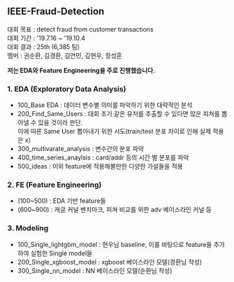 ## IEEE-Fraud-Detection  

대회 목표 : detect fraud from customer transactions  
대회 기간 : '19.7.16 ~ '19.10.4    
대회 결과 : 25th (6,385 팀)  
멤버 : 권순환, 김경환, 김연민, 김현우, 정성훈  

**저는 EDA와 Feature Engineering을 주로 진행했습니다.**    

### 1. EDA (Exploratory Data Analysis)  

- 100_Base EDA : 데이터 변수별 의미를 파악하기 위한 대략적인 분석  
- 200_Find_Same_Users : 대회 초기 같은 유저를 추출할 수 있다면 많은 피쳐를 뽑아낼 수 있을 것이라 판단.  
 이에 따른 Same User 뽑아내기 위한 시도(train/test 분포 차이로 인해 실제 적용은 x)
- 300_multivarate_analysis : 변수간의 분포 파악
- 400_time_series_anaylsis : card/addr 등의 시간 별 분포를 파악
- 500_ideas : 이외 feature에 적용해볼만한 다양한 가설들을 적용

### 2. FE (Feature Engineering) 

- (100~500) : EDA 기반 feature들
- (600~900) : 캐글 커널 벤치마크, 피쳐 비교를 위한 adv 베이스라인 커널 등

### 3. Modeling

- 100_Single_lightgbm_model : 현우님 baseline, 이를 바탕으로 feature들 추가하여 실험한 Single model들  
- 200_Single_xgboost_model : xgboost 베이스라인 모델(경환님 작성)
- 300_Single_nn_model : NN 베이스라인 모델(순환님 작성)
